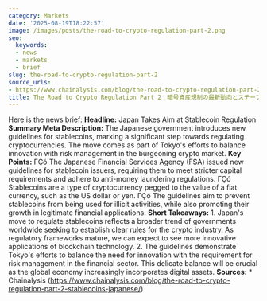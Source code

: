 ```yaml
---
category: Markets
date: '2025-08-19T18:22:57'
image: /images/posts/the-road-to-crypto-regulation-part-2.png
seo:
  keywords:
  - news
  - markets
  - brief
slug: the-road-to-crypto-regulation-part-2
source_urls:
- https://www.chainalysis.com/blog/the-road-to-crypto-regulation-part-2-stablecoins-japanese/
title: The Road to Crypto Regulation Part 2：暗号資産規制の最新動向とステーブルコイン政策
---
```


Here is the news brief:  **Headline:** Japan Takes Aim at Stablecoin Regulation  **Summary Meta Description:** The Japanese government introduces new guidelines for stablecoins, marking a significant step towards regulating cryptocurrencies. The move comes as part of Tokyo's efforts to balance innovation with risk management in the burgeoning crypto market.  **Key Points:**  ΓÇó The Japanese Financial Services Agency (FSA) issued new guidelines for stablecoin issuers, requiring them to meet stricter capital requirements and adhere to anti-money laundering regulations. ΓÇó Stablecoins are a type of cryptocurrency pegged to the value of a fiat currency, such as the US dollar or yen. ΓÇó The guidelines aim to prevent stablecoins from being used for illicit activities, while also promoting their growth in legitimate financial applications.  **Short Takeaways:**  1. Japan's move to regulate stablecoins reflects a broader trend of governments worldwide seeking to establish clear rules for the crypto industry. As regulatory frameworks mature, we can expect to see more innovative applications of blockchain technology. 2. The guidelines demonstrate Tokyo's efforts to balance the need for innovation with the requirement for risk management in the financial sector. This delicate balance will be crucial as the global economy increasingly incorporates digital assets.  **Sources:**  * Chainalysis (https://www.chainalysis.com/blog/the-road-to-crypto-regulation-part-2-stablecoins-japanese/)